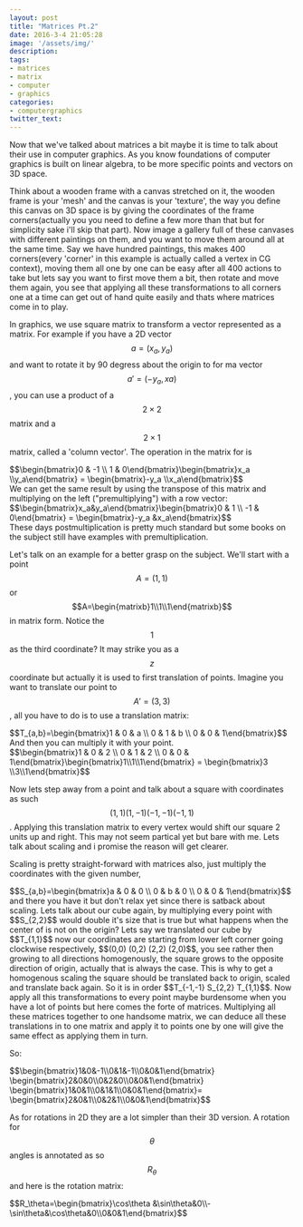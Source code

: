 ```yaml
---
layout: post
title: "Matrices Pt.2"
date: 2016-3-4 21:05:28
image: '/assets/img/'
description:
tags:
- matrices
- matrix
- computer
- graphics
categories:
- computergraphics
twitter_text:
---
```


Now that we've talked about matrices a bit maybe it is time to talk about their use in computer graphics. As you know foundations of computer graphics is built on linear algebra, to be more specific points and vectors on 3D space.


Think about a wooden frame with a canvas stretched on it, the wooden frame is your 'mesh' and the canvas is your 'texture', the way you define this canvas on 3D space is by giving the coordinates of the frame corners(actually you you need to define a few more than that but for simplicity sake i'll skip that part). Now image a gallery full of these canvases with different paintings on them, and you want to move them around all at the same time. Say we have hundred paintings, this makes 400 corners(every 'corner' in this example is actually called a vertex in CG context), moving them all one by one can be easy after all 400 actions to take but lets say you want to first move them a bit, then rotate and move them again, you see that applying all these transformations to all corners one at a time can get out of hand quite easily and thats where matrices come in to play.


In graphics, we use square matrix to transform a vector represented as a matrix. For example if you have a 2D vector $$a=(x_a,y_a)$$ and want to rotate it by 90 degress about the origin to for ma vector $$a'=(-y_a,xa)$$, you can use a product of a $$2 \times 2$$ matrix and a $$2 \times 1 $$ matrix, called a 'column vector'. The operation in the matrix for is
<div>
$$\begin{bmatrix}0 & -1 \\ 1 & 0\end{bmatrix}\begin{bmatrix}x_a \\y_a\end{bmatrix} = \begin{bmatrix}-y_a \\x_a\end{bmatrix}$$
</div>
We can get the same result by using the transpose of this matrix and multiplying on the left ("premultiplying") with a row vector:
<div>
$$\begin{bmatrix}x_a&y_a\end{bmatrix}\begin{bmatrix}0 & 1 \\ -1 & 0\end{bmatrix} = \begin{bmatrix}-y_a &x_a\end{bmatrix}$$
</div>
These days postmultiplication is pretty much standard but some books on the subject still have examples with premultiplication.


Let's talk on an example for a better grasp on the subject. We'll start with a point $$A=(1,1)$$ or $$A=\begin{matrixb}1\\1\\1\end{matrixb}$$ in matrix form. Notice the $$1$$ as the third coordinate? It may strike you as a $$z$$ coordinate but actually it is used to first translation of points. Imagine you want to translate our point to $$A'=(3,3)$$, all you have to do is to use a translation matrix:
<div>$$T_{a,b}=\begin{bmatrix}1 & 0 & a \\ 0 & 1 & b \\ 0 & 0 & 1\end{bmatrix}$$</div>
And then you can multiply it with your point.
<div>
$$\begin{bmatrix}1 & 0 & 2 \\ 0 & 1 & 2 \\ 0 & 0 & 1\end{bmatrix}\begin{bmatrix}1\\1\\1\end{bmatrix} = \begin{bmatrix}3 \\3\\1\end{bmatrix}$$
</div>

Now lets step away from a point and talk about a square with coordinates as such $$(1,1) (1,-1) (-1,-1) (-1,1)$$. Applying this translation matrix to every vertex would shift our square 2 units up and right. This may not seem partical yet but bare with me. Lets talk about scaling and i promise the reason will get clearer.


Scaling is pretty straight-forward with matrices also, just multiply the coordinates with the given number,
<div>
$$S_{a,b}=\begin{bmatrix}a & 0 & 0 \\ 0 & b & 0 \\ 0 & 0 & 1\end{bmatrix}$$
</div> 
and there you have it but don't relax yet since there is satback about scaling. Lets talk about our cube again, by multiplying every point with $$S_{2,2}$$ would double it's size that is true but what happens when the center of is not on the origin? Lets say we translated our cube by $$T_{1,1}$$ now our coordinates are starting from lower left corner going clockwise respectively, $$(0,0) (0,2) (2,2) (2,0)$$, you see rather then growing to all directions homogenously, the square grows to the opposite direction of origin, actually that is always the case. This is why to get a homogenous scaling the square should be translated back to origin, scaled and translate back again. So it is in order $$T_{-1,-1} S_{2,2} T_{1,1}$$. Now apply all this transformations to every point maybe burdensome when you have a lot of points but here comes the forte of matrices. Multiplying all these matrices together to one handsome matrix, we can deduce all these translations in to one matrix and apply it to points one by one will give the same effect as applying them in turn.

So:
<div>
$$\begin{bmatrix}1&0&-1\\0&1&-1\\0&0&1\end{bmatrix}
\begin{bmatrix}2&0&0\\0&2&0\\0&0&1\end{bmatrix}
\begin{bmatrix}1&0&1\\0&1&1\\0&0&1\end{bmatrix}=
\begin{bmatrix}2&0&1\\0&2&1\\0&0&1\end{bmatrix}$$
</div>

As for rotations in 2D they are a lot simpler than their 3D version. A rotation for $$\theta$$ angles is annotated as so $$R_\theta$$ and here is the rotation matrix:
<div>
$$R_\theta=\begin{bmatrix}\cos\theta &\sin\theta&0\\-\sin\theta&\cos\theta&0\\0&0&1\end{bmatrix}$$
</div>